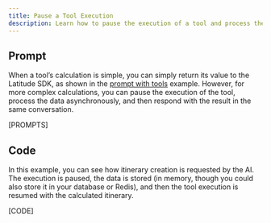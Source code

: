 ```yaml
---
title: Pause a Tool Execution
description: Learn how to pause the execution of a tool and process the data
---
```


## Prompt

When a tool’s calculation is simple, you can simply return its value to the Latitude SDK, as shown in the [prompt with tools](/examples/sdk/run-prompt-with-tools) example.
However, for more complex calculations, you can pause the execution of the tool, process the data asynchronously, and then respond with the result in the same conversation.

[PROMPTS]

## Code

In this example, you can see how itinerary creation is requested by the AI. The execution is paused, the data is stored (in memory, though you could also store it in your database or Redis), and then the tool execution is resumed with the calculated itinerary.

[CODE]
